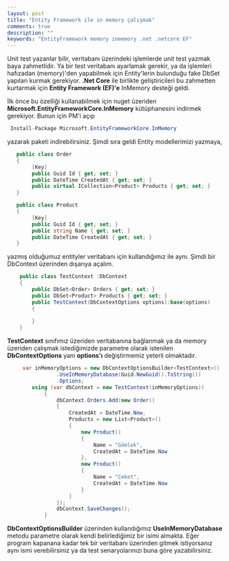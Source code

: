 ```yaml
---
layout: post
title: "Entity Framework ile in memory çalışmak"
comments: true
description: ""
keywords: "EntityFramework memory inmemory .net .netcore EF"
---
```

Unit test yazanlar bilir, veritabanı üzerindeki işlemlerde unit test yazmak baya zahmetlidir. Ya bir test veritabanı ayarlamak gerekir, ya da işlemleri hafızadan (memory)'den yapabilmek için Entity'lerin bulunduğu fake DbSet yapıları kurmak gerekiyor. **.Net Core** ile birlikte geliştiricileri bu zahmetten kurtarmak için **Entity Framework (EF)'e** InMemory desteği geldi. 

İlk önce bu özelliği kullanabilmek için nuget üzeriden **Microsoft.EntityFrameworkCore.InMemory** kütüphanesini indirmek gerekiyor. Bunun için PM'i açıp

```csharp
 Install-Package Microsoft.EntityFrameworkCore.InMemory
```

yazarak paketi indirebilirsiniz. Şimdi sıra geldi Entity modellerimizi yazmaya,

```csharp
   public class Order
   {
        [Key]
        public Guid Id { get; set; }
        public DateTime CreatedAt { get; set; }
        public virtual ICollection<Product> Products { get; set; }
   }

   public class Product
   {
        [Key] 
        public Guid Id { get; set; }
        public string Name { get; set; }
        public DateTime CreatedAt { get; set; }
   }
```

yazmış olduğumuz entityler veritabanı için kullandığımız ile aynı. Şimdi bir DbContext üzerinden dışarıya açalım.


```csharp
    public class TestContext :DbContext
    {
        public DbSet<Order> Orders { get; set; }
        public DbSet<Product> Products { get; set; }
        public TestContext(DbContextOptions options):base(options)
        {
            
        }
    }
```
**TestContext** sınıfımız üzeriden veritabanına bağlanmak ya da memory üzeriden çalışmak istediğimizde parametre olarak istenilen **DbContextOptions** yani **options'ı** değiştirmemiz yeterli olmaktadır. 

```csharp
     var inMemoryOptions = new DbContextOptionsBuilder<TestContext>()
                .UseInMemoryDatabase(Guid.NewGuid().ToString())
                .Options;
        using (var dbContext = new TestContext(inMemoryOptions))
            {
                dbContext.Orders.Add(new Order()
                {
                    CreatedAt = DateTime.Now,
                    Products = new List<Product>()
                    {
                        new Product()
                        {
                            Name = "Gömlek",
                            CreatedAt = DateTime.Now
                        },
                        new Product()
                        {
                            Name = "Ceket",
                            CreatedAt = DateTime.Now
                        }
                    }
                });
                dbContext.SaveChanges();
            }
```
**DbContextOptionsBuilder** üzerinden kullandığımız **UseInMemoryDatabase** metodu parametre olarak kendi belirlediğimiz bir isimi almakta. Eğer program kapanana kadar tek bir veritabanı üzerinden gitmek istiyorsanız aynı ismi verebilirsiniz ya da test senaryolarınızı buna göre yazabilirsiniz. 
